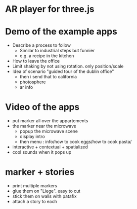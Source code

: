 # AR player for three.js


# Demo of the example apps
- Describe a process to follow
  - Similar to industrial steps but funnier
  - e.g. a recipe in the kitchen
- How to leave the office
- Limit shaking by not using rotation. only position/scale
- Idea of scenario "guided tour of the dublin office"
  - then i send that to california
  - photosphere
  - ar info

# Video of the apps
- put marker all over the appartements
- the marker near the microwave
  - popup the microwave scene
  - display intro
  - then menu : info/how to cook eggs/how to cook pasta/
- interactive + contextual + spatialized
- cool sounds when it pops up

# marker + stories
- print multiple markers
- glue them on "Liege". easy to cut
- stick them on walls with patafix
- attach a story to each
